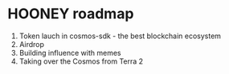 # HOONEY roadmap
1. Token lauch in cosmos-sdk - the best blockchain ecosystem 
2. Airdrop
3. Building influence with memes
4. Taking over the Cosmos from Terra 2
